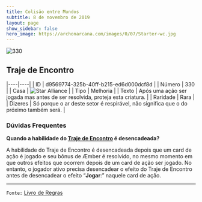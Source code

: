 ```yaml
---
title: Colisão entre Mundos
subtitle: 8 de novembro de 2019
layout: page
show_sidebar: false
hero_image: https://archonarcana.com/images/0/07/Starter-wc.jpg
---
```


![330](https://cdn.keyforgegame.com/media/card_front/pt/452_330_J86RVX95VGV2_pt.png)

## Traje de Encontro

|----|----|
| ID | d9569774-325b-40ff-b215-ed6d000dcf8d |
| Número | 330 |
| Casa | ![Star Alliance](https://archonarcana.com/images/thumb/7/7d/Star_Alliance.png/22px-Star_Alliance.png "Aliança Estelar") |
| Tipo | Melhoria |
| Texto | Após uma ação ser jogada mas antes de ser resolvida, proteja esta criatura. |
| Raridade | Rara |
| Dizeres | Só porque o ar deste setor é respirável,  não significa que o do próximo também será. |

### Dúvidas Frequentes

**Quando a habilidade do [Traje de Encontro](/wc/330)
é desencadeada?**

A habilidade do Traje de Encontro é desencadeada depois que um
card de ação é jogado e seu bônus de Æmber é resolvido, no mesmo
momento em que outros efeitos que ocorrem depois de um card de
ação ser jogado. No entanto, o jogador ativo precisa desencadear o
efeito do Traje de Encontro antes de desencadear o efeito “**Jogar**:”
naquele card de ação.

<hr/>

`Fonte:` [Livro de Regras](https://drive.google.com/open?id=14pM1J8ZR_4hZbGFZt-ArQdAGsHCPEQdE)
